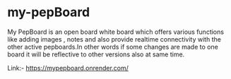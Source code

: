 # my-pepBoard
My PepBoard is an open board white board which offers various functions like adding images , notes and also
provide realtime connectivity with the other active pepboards.In other words if some changes are made to
one board it will be reflective to other versions also at same time.

Link:- https://mypepboard.onrender.com/
